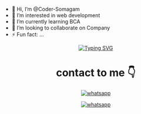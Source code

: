 - 👋 Hi, I’m @Coder-Somagam
- 👀 I’m interested in web development 
- 🌱 I’m currently learning BCA
- 💞️ I’m looking to collaborate on Company 
- ⚡ Fun fact: ...

<div align="center">
<a href="https://www.instagram.com/techgod143/"><img src="https://readme-typing-svg.demolab.com?font=Ribeye&size=50&pause=1000&color=G0B1&center=true&width=910&height=100&lines=Developer+Somagam+Ghosh;Check+my+Projects;PROGRAM+By+SOMAGAM+GHOSH" alt="Typing SVG" /></a>
  

# contact to me 👇    
<a aria-label="Join our chats" href="https://wa.me/917718570357?text=Hi!! `Somagam, I need Your Help" target="_blank">
    <img alt="whatsapp" src="https://img.shields.io/badge/Owner%20Whatsapp-25D366?style=for-the-badge&logo=whatsapp&logoColor=white" />
</p>
<a aria-label="Join our chats" href="(https://whatsapp.com/channel/0029Va9Ufzi8kyyEnEHvOm1h)" target="_blank">
    <img alt="whatsapp" src="https://img.shields.io/badge/WhatsApp%20Channel-25D366?style=for-the-badge&logo=whatsapp&logoColor=white" />
</p>

<!---
Coder-Saheb/Coder-Saheb is a ✨ special ✨ repository because its `README.md` (this file) appears on your GitHub profile.
You can click the Preview link to take a look at your changes.
--->
